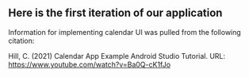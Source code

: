 ## Here is the first iteration of our application

Information for implementing calendar UI was pulled from the following citation:

Hill, C. (2021) Calendar App Example Android Studio Tutorial. URL: https://www.youtube.com/watch?v=Ba0Q-cK1fJo

